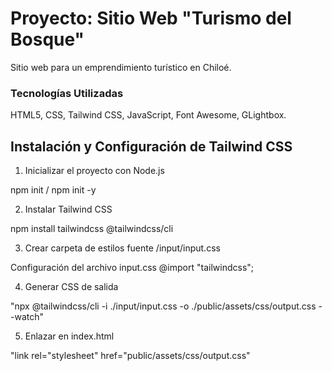 # Proyecto: Sitio Web "Turismo del Bosque"

Sitio web para un emprendimiento turístico en Chiloé.

### Tecnologías Utilizadas
HTML5, CSS, Tailwind CSS, JavaScript, Font Awesome, GLightbox.

## Instalación y Configuración de Tailwind CSS

1. Inicializar el proyecto con Node.js

npm init / npm init -y

2. Instalar Tailwind CSS

npm install tailwindcss @tailwindcss/cli

3. Crear carpeta de estilos fuente
/input/input.css

Configuración del archivo input.css
@import "tailwindcss";

4. Generar CSS de salida

"npx @tailwindcss/cli -i ./input/input.css -o ./public/assets/css/output.css --watch"

5. Enlazar en index.html

"link rel="stylesheet" href="public/assets/css/output.css"